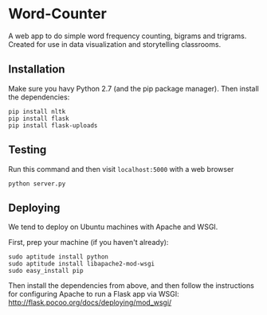 Word-Counter
============

A web app to do simple word frequency counting, bigrams and trigrams. 
Created for use in data visualization and storytelling classrooms.

Installation
------------

Make sure you havy Python 2.7 (and the pip package manager). Then install the dependencies:

```
pip install nltk
pip install flask
pip install flask-uploads
```

Testing
-------

Run this command and then visit `localhost:5000` with a web browser

```
python server.py
```

Deploying
---------

We tend to deploy on Ubuntu machines with Apache and WSGI.

First, prep your machine (if you haven't already):
```
sudo aptitude install python
sudo aptitude install libapache2-mod-wsgi
sudo easy_install pip
```

Then install the dependencies from above, and then follow the instructions 
for configuring Apache to run a Flask app via WSGI:
  http://flask.pocoo.org/docs/deploying/mod_wsgi/
